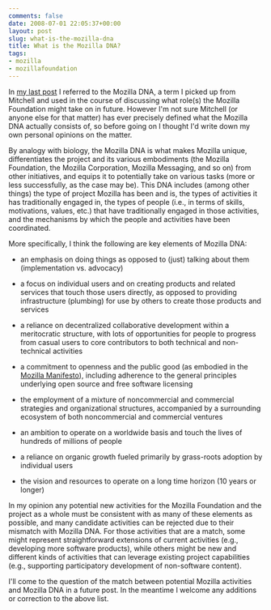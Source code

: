 ```yaml
---
comments: false
date: 2008-07-01 22:05:37+00:00
layout: post
slug: what-is-the-mozilla-dna
title: What is the Mozilla DNA?
tags:
- mozilla
- mozillafoundation
---
```


In [my last post](http://blog.hecker.org/2008/06/30/creating-mozilla-foundation-20/) I referred to the Mozilla DNA, a term I picked up from Mitchell and used in the course of discussing what role(s) the Mozilla Foundation might take on in future. However I'm not sure Mitchell (or anyone else for that matter) has ever precisely defined what the Mozilla DNA actually consists of, so before going on I thought I'd write down my own personal opinions on the matter.

By analogy with biology, the Mozilla DNA is what makes Mozilla unique, differentiates the project and its various embodiments (the Mozilla Foundation, the Mozilla Corporation, Mozilla Messaging, and so on) from other initiatives, and equips it to potentially take on various tasks (more or less successfully, as the case may be). This DNA includes (among other things) the type of project Mozilla has been and is, the types of activities it has traditionally engaged in, the types of people (i.e., in terms of skills, motivations, values, etc.) that have traditionally engaged in those activities, and the mechanisms by which the people and activities have been coordinated.

More specifically, I think the following are key elements of Mozilla DNA:



	
  * an emphasis on doing things as opposed to (just) talking about them (implementation vs. advocacy)

	
  * a focus on individual users and on creating products and related services that touch those users directly, as opposed to providing infrastructure (plumbing) for use by others to create those products and services

	
  * a reliance on decentralized collaborative development within a meritocratic structure, with lots of opportunities for people to progress from casual users to core contributors to both technical and non-technical activities


  * a commitment to openness and the public good (as embodied in the [Mozilla Manifesto](http://www.mozilla.org/about/mozilla-manifesto.html)), including adherence to the general principles underlying open source and free software licensing


  * the employment of a mixture of noncommercial and commercial strategies and organizational structures, accompanied by a surrounding ecosystem of both noncommercial and commercial ventures


  * an ambition to operate on a worldwide basis and touch the lives of hundreds of millions of people


  * a reliance on organic growth fueled primarily by grass-roots adoption by individual users


  * the vision and resources to operate on a long time horizon (10 years or longer)


In my opinion any potential new activities for the Mozilla Foundation and the project as a whole must be consistent with as many of these elements as possible, and many candidate activities can be rejected due to their mismatch with Mozilla DNA. For those activities that are a match, some might represent straightforward extensions of current activities (e.g., developing more software products), while others might be new and different kinds of activities that can leverage existing project capabilities (e.g., supporting participatory development of non-software content).

I'll come to the question of the match between potential Mozilla activities and Mozilla DNA in a future post. In the meantime I welcome any additions or correction to the above list.



